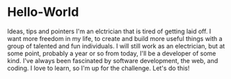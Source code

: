 # Hello-World
Ideas, tips and pointers
I'm an elctrician that is tired of getting laid off. 
I want more freedom in my life, to create and build more useful things with a group of talented and fun individuals.
I will still work as an electrician, but at some point, probably a year or so from today, I'll be a developer of some kind.
I've always been fascinated by software development, the web, and coding. 
I love to learn, so I'm up for the challenge.
Let's do this!
